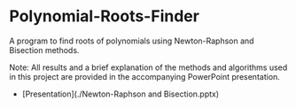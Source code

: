 # Polynomial-Roots-Finder
A program to find roots of polynomials using Newton-Raphson and Bisection methods.

Note:
All results and a brief explanation of the methods and algorithms used in this project are provided in the accompanying PowerPoint presentation.
- [Presentation](./Newton-Raphson and Bisection.pptx)
